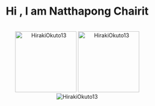 <h1 align="center">Hi , I am Natthapong Chairit</h1>

<br/>


<div align="center">
<img height="160em" src="https://github-readme-stats.vercel.app/api/top-langs/?username=HirakiOkuto13&layout=compact&theme=radical&text_color=f5f5ff&bg_color=57706f" alt="HirakiOkuto13" />
<img height="160em" src="https://github-readme-stats.vercel.app/api?username=HirakiOkuto13&show_icons=true&theme=radical&text_color=f5f5ff&bg_color=57706f&locale=en" alt="HirakiOkuto13" />
<!-- <img height="160em" src="https://github-readme-stats.vercel.app/api/wakatime/?username=HirakiOkuto13&show_icons=true&theme=radical&text_color=f5f5ff&bg_color=57706f&locale=en" alt="HirakiOkuto13" /> -->
</div>

<div align="center"><img src="https://github-readme-streak-stats.herokuapp.com/?user=HirakiOkuto13&theme=react&text_color=f5f5ff&bg_color=57706f" alt="HirakiOkuto13" /></div>
